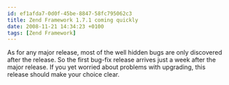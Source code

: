 ```yaml
---
id: ef1afda7-0d0f-45be-8847-58fc795062c3
title: Zend Framework 1.7.1 coming quickly
date: 2008-11-21 14:34:23 +0100
tags: [Zend Framework]
---
```


As for any major release, most of the well hidden bugs are only discovered after the release. So the first bug-fix release arrives just a week after the major release. If you yet worried about problems with upgrading, this release should make your choice clear.